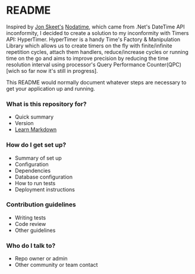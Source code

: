 # README #

Inspired by [Jon Skeet's](http://stackoverflow.com/users/22656/jon-skeet) [Nodatime](http://nodatime.org/), which came from .Net's DateTime API inconformity, I decided to create a solution to my inconformity with Timers API: HyperTimer.
HyperTimer is a handy Time's Factory & Manipulation Library which allows us to create timers on the fly with finite/infinite repetition cycles, attach them handlers, reduce/increase cycles or running time on the go and aims to improve precision by reducing the time resolution interval using processor's  Query Performance Counter(QPC)[wich so far now it's still in progress]. 

This README would normally document whatever steps are necessary to get your application up and running.

### What is this repository for? ###

* Quick summary
* Version
* [Learn Markdown](https://bitbucket.org/tutorials/markdowndemo)

### How do I get set up? ###

* Summary of set up
* Configuration
* Dependencies
* Database configuration
* How to run tests
* Deployment instructions

### Contribution guidelines ###

* Writing tests
* Code review
* Other guidelines

### Who do I talk to? ###

* Repo owner or admin
* Other community or team contact